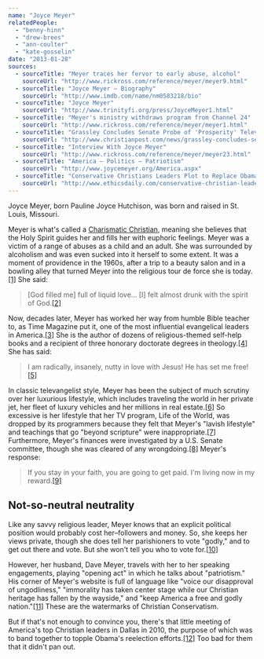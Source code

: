 ```yaml
---
name: "Joyce Meyer"
relatedPeople:
  - "benny-hinn"
  - "drew-brees"
  - "ann-coulter"
  - "kate-gosselin"
date: "2013-01-28"
sources:
  - sourceTitle: "Meyer traces her fervor to early abuse, alcohol"
    sourceUrl: "http://www.rickross.com/reference/meyer/meyer9.html"
  - sourceTitle: "Joyce Meyer – Biography"
    sourceUrl: "http://www.imdb.com/name/nm0583218/bio"
  - sourceTitle: "Joyce Meyer"
    sourceUrl: "http://www.trinityfi.org/press/JoyceMeyer1.html"
  - sourceTitle: "Meyer's ministry withdraws program from Channel 24"
    sourceUrl: "http://www.rickross.com/reference/meyer/meyer1.html"
  - sourceTitle: "Grassley Concludes Senate Probe of 'Prosperity' Televangelists"
    sourceUrl: "http://www.christianpost.com/news/grassley-concludes-senate-probe-of-prosperity-televangelists-48383/"
  - sourceTitle: "Interview With Joyce Meyer"
    sourceUrl: "http://www.rickross.com/reference/meyer/meyer23.html"
  - sourceTitle: "America – Politics – Patriotism"
    sourceUrl: "http://www.joycemeyer.org/America.aspx"
  - sourceTitle: "Conservative Christians Leaders Plot to Replace Obama"
    sourceUrl: "http://www.ethicsdaily.com/conservative-christian-leaders-plot-to-replace-obama-cms-17004"
---
```


Joyce Meyer, born Pauline Joyce Hutchison, was born and raised in St. Louis, Missouri.

Meyer is what's called a [Charismatic Christian](http://en.wikipedia.org/wiki/Charismatic_Christianity), meaning she believes that the Holy Spirit guides her and fills her with euphoric feelings. Meyer was a victim of a range of abuses as a child and an adult. She was surrounded by alcoholism and was even sucked into it herself to some extent. It was a moment of providence in the 1960s, after a trip to a beauty salon and in a bowling alley that turned Meyer into the religious tour de force she is today.<a class="source-citation" href="#http://www.rickross.com/reference/meyer/meyer9.html" title="Meyer traces her fervor to early abuse, alcohol">[1]</a> She said:

>[God filled me] full of liquid love… [I] felt almost drunk with the spirit of God.<a class="source-citation" href="#http://www.rickross.com/reference/meyer/meyer9.html" title="Meyer traces her fervor to early abuse, alcohol">[2]</a>

Now, decades later, Meyer has worked her way from humble Bible teacher to, as Time Magazine put it, one of the most influential evangelical leaders in America.<a class="source-citation" href="#http://www.imdb.com/name/nm0583218/bio" title="Joyce Meyer – Biography">[3]</a> She is the author of dozens of religious-themed self-help books and a recipient of three honorary doctorate degrees in theology.<a class="source-citation" href="#http://www.imdb.com/name/nm0583218/bio" title="Joyce Meyer – Biography">[4]</a> She has said:

>I am radically, insanely, nutty in love with Jesus! He has set me free!<a class="source-citation" href="#http://www.imdb.com/name/nm0583218/bio" title="Joyce Meyer – Biography">[5]</a>

In classic televangelist style, Meyer has been the subject of much scrutiny over her luxurious lifestyle, which includes traveling the world in her private jet, her fleet of luxury vehicles and her millions in real estate.<a class="source-citation" href="#http://www.trinityfi.org/press/JoyceMeyer1.html" title="Joyce Meyer">[6]</a> So excessive is her lifestyle that her TV program, Life of the World, was dropped by its programmers because they felt that Meyer's "lavish lifestyle" and teachings that go "beyond scripture" were inappropriate.<a class="source-citation" href="#http://www.rickross.com/reference/meyer/meyer1.html" title="Meyer&apos;s ministry withdraws program from Channel 24">[7]</a> Furthermore, Meyer's finances were investigated by a U.S. Senate committee, though she was cleared of any wrongdoing.<a class="source-citation" href="#http://www.christianpost.com/news/grassley-concludes-senate-probe-of-prosperity-televangelists-48383/" title="Grassley Concludes Senate Probe of &apos;Prosperity&apos; Televangelists">[8]</a> Meyer's response:

>If you stay in your faith, you are going to get paid. I'm living now in my reward.<a class="source-citation" href="#http://www.trinityfi.org/press/JoyceMeyer1.html" title="Joyce Meyer">[9]</a>

## 

## Not-so-neutral neutrality

Like any savvy religious leader, Meyer knows that an explicit political position would probably cost her–followers and money. So, she keeps her views private, though she does tell her parishioners to vote "godly," and to get out there and vote. But she won't tell you who to vote for.<a class="source-citation" href="#http://www.rickross.com/reference/meyer/meyer23.html" title="Interview With Joyce Meyer">[10]</a>

However, her husband, Dave Meyer, travels with her to her speaking engagements, playing "opening act" in which he talks about "patriotism." His corner of Meyer's website is full of language like "voice our disapproval of ungodliness," "immorality has taken center stage while our Christian heritage has fallen by the wayside," and "keep America a free and godly nation."<a class="source-citation" href="#http://www.joycemeyer.org/America.aspx" title="America – Politics – Patriotism">[11]</a> These are the watermarks of Christian Conservatism.

But if that's not enough to convince you, there's that little meeting of America's top Christian leaders in Dallas in 2010, the purpose of which was to band together to topple Obama's reelection efforts.<a class="source-citation" href="#http://www.ethicsdaily.com/conservative-christian-leaders-plot-to-replace-obama-cms-17004" title="Conservative Christians Leaders Plot to Replace Obama">[12]</a> Too bad for them that it didn't pan out.